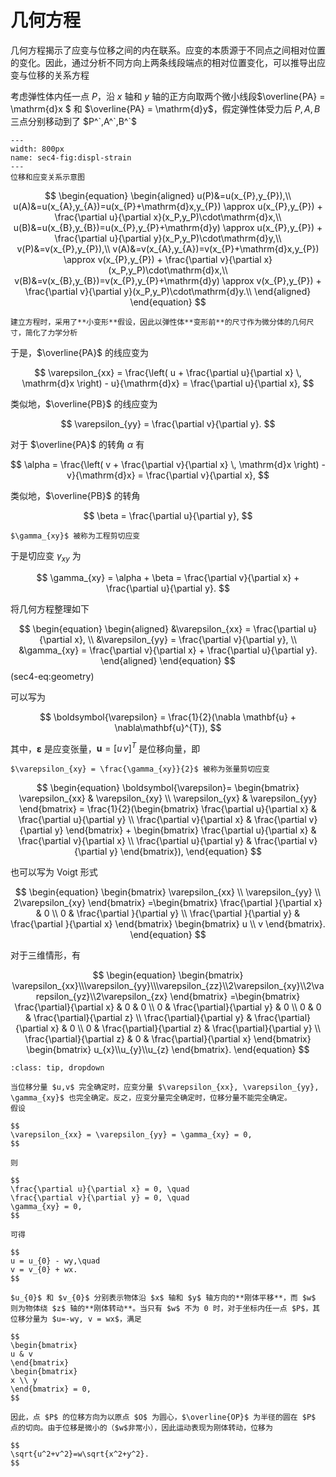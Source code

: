 # 几何方程

<span class="gray-text">
几何方程揭示了应变与位移之间的内在联系。应变的本质源于不同点之间相对位置的变化。因此，通过分析不同方向上两条线段端点的相对位置变化，可以推导出应变与位移的关系方程
</span>

考虑弹性体内任一点 $P$，沿 $x$ 轴和 $y$ 轴的正方向取两个微小线段$\overline{PA} = \mathrm{d}x $ 和 $\overline{PA} = \mathrm{d}y$，假定弹性体受力后 $P,A,B$ 三点分别移动到了 $P^`,A^`,B^`$

```{figure} ../../../images/Elasticity/chap1/displ_strain.png
---
width: 800px
name: sec4-fig:displ-strain
---
位移和应变关系示意图
```

$$
\begin{equation}
\begin{aligned}
u(P)&=u(x_{P},y_{P}),\\
u(A)&=u(x_{A},y_{A})=u(x_{P}+\mathrm{d}x,y_{P}) \approx u(x_{P},y_{P}) + \frac{\partial u}{\partial x}(x_P,y_P)\cdot\mathrm{d}x,\\
u(B)&=u(x_{B},y_{B})=u(x_{P},y_{P}+\mathrm{d}y) \approx u(x_{P},y_{P}) + \frac{\partial u}{\partial y}(x_P,y_P)\cdot\mathrm{d}y,\\
v(P)&=v(x_{P},y_{P}),\\
v(A)&=v(x_{A},y_{A})=v(x_{P}+\mathrm{d}x,y_{P}) \approx v(x_{P},y_{P}) + \frac{\partial v}{\partial x}(x_P,y_P)\cdot\mathrm{d}x,\\
v(B)&=v(x_{B},y_{B})=v(x_{P},y_{P}+\mathrm{d}y) \approx v(x_{P},y_{P}) + \frac{\partial v}{\partial y}(x_P,y_P)\cdot\mathrm{d}y.\\
\end{aligned}
\end{equation}
$$

```{margin}
建立方程时，采用了**小变形**假设，因此以弹性体**变形前**的尺寸作为微分体的几何尺寸，简化了力学分析
```

于是，$\overline{PA}$ 的线应变为

$$
\varepsilon_{xx} = \frac{\left( u + \frac{\partial u}{\partial x} \, \mathrm{d}x \right) - u}{\mathrm{d}x} = \frac{\partial u}{\partial x},
$$

类似地，$\overline{PB}$ 的线应变为

$$
\varepsilon_{yy} = \frac{\partial v}{\partial y}.
$$

对于 $\overline{PA}$ 的转角 $\alpha$ 有

$$
\alpha = \frac{\left( v + \frac{\partial v}{\partial x} \, \mathrm{d}x \right) - v}{\mathrm{d}x} = \frac{\partial v}{\partial x},
$$

类似地，$\overline{PB}$ 的转角

$$
\beta = \frac{\partial u}{\partial y},
$$

```{margin}
$\gamma_{xy}$ 被称为工程剪切应变
```

于是切应变 $\gamma_{xy}$ 为

$$
\gamma_{xy} = \alpha + \beta = \frac{\partial v}{\partial x} + \frac{\partial u}{\partial y}.
$$

将几何方程整理如下

$$
\begin{equation}
\begin{aligned}
&\varepsilon_{xx} = \frac{\partial u}{\partial x}, \\
&\varepsilon_{yy} = \frac{\partial v}{\partial y}, \\
&\gamma_{xy} = \frac{\partial v}{\partial x} + \frac{\partial u}{\partial y}.
\end{aligned}
\end{equation}
$$ (sec4-eq:geometry)

可以写为

$$
\boldsymbol{\varepsilon} = \frac{1}{2}(\nabla \mathbf{u} + \nabla\mathbf{u}^{T}),
$$

其中，$\boldsymbol{\varepsilon}$ 是应变张量，$\mathbf{u} = [u\,v]^{T}$ 是位移向量，即

```{margin}
$\varepsilon_{xy} = \frac{\gamma_{xy}}{2}$ 被称为张量剪切应变
```

$$
\begin{equation}
\boldsymbol{\varepsilon}=
\begin{bmatrix}
\varepsilon_{xx}  &  \varepsilon_{xy} \\
\varepsilon_{yx}  &  \varepsilon_{yy}
\end{bmatrix} = \frac{1}{2}(\begin{bmatrix}
\frac{\partial u}{\partial x}  &  \frac{\partial u}{\partial y} \\
\frac{\partial v}{\partial x}  &  \frac{\partial v}{\partial y}
\end{bmatrix} + 
\begin{bmatrix}
\frac{\partial u}{\partial x}  &  \frac{\partial v}{\partial x} \\
\frac{\partial u}{\partial y}  &  \frac{\partial v}{\partial y}
\end{bmatrix}),
\end{equation}
$$

也可以写为 Voigt 形式

$$
\begin{equation}
\begin{bmatrix}
\varepsilon_{xx} \\ \varepsilon_{yy} \\ 2\varepsilon_{xy} 
\end{bmatrix}
=\begin{bmatrix}
\frac{\partial }{\partial x} & 0 \\
0 & \frac{\partial }{\partial y} \\
\frac{\partial }{\partial y} & \frac{\partial }{\partial x}
\end{bmatrix}
\begin{bmatrix}
u \\ v 
\end{bmatrix}.
\end{equation}
$$

对于三维情形，有

$$
\begin{equation}
\begin{bmatrix}
\varepsilon_{xx}\\\varepsilon_{yy}\\\varepsilon_{zz}\\2\varepsilon_{xy}\\2\varepsilon_{yz}\\2\varepsilon_{zx}
\end{bmatrix}
=\begin{bmatrix}
\frac{\partial}{\partial x} & 0 & 0 \\
0 & \frac{\partial}{\partial y} & 0 \\
0 & 0 & \frac{\partial}{\partial z} \\
\frac{\partial}{\partial y} & \frac{\partial}{\partial x} & 0 \\
0 & \frac{\partial}{\partial z} & \frac{\partial}{\partial y} \\
\frac{\partial}{\partial z} & 0 & \frac{\partial}{\partial x}
\end{bmatrix}
\begin{bmatrix}
u_{x}\\u_{y}\\u_{z}
\end{bmatrix}.
\end{equation}
$$


```{admonition} 刚体运动
:class: tip, dropdown

当位移分量 $u,v$ 完全确定时，应变分量 $\varepsilon_{xx}, \varepsilon_{yy}, \gamma_{xy}$ 也完全确定。反之，应变分量完全确定时，位移分量不能完全确定。
假设

$$
\varepsilon_{xx} = \varepsilon_{yy} = \gamma_{xy} = 0,
$$

则

$$
\frac{\partial u}{\partial x} = 0, \quad
\frac{\partial v}{\partial y} = 0, \quad
\gamma_{xy} = 0,
$$

可得

$$
u = u_{0} - wy,\quad
v = v_{0} + wx.
$$

$u_{0}$ 和 $v_{0}$ 分别表示物体沿 $x$ 轴和 $y$ 轴方向的**刚体平移**，而 $w$ 则为物体绕 $z$ 轴的**刚体转动**。当只有 $w$ 不为 0 时，对于坐标内任一点 $P$，其位移分量为 $u=-wy, v = wx$，满足

$$
\begin{bmatrix}
u & v
\end{bmatrix}
\begin{bmatrix}
x \\ y
\end{bmatrix} = 0,
$$

因此，点 $P$ 的位移方向为以原点 $O$ 为圆心，$\overline{OP}$ 为半径的圆在 $P$ 点的切向。由于位移是微小的（$w$非常小），因此运动表现为刚体转动，位移为

$$
\sqrt{u^2+v^2}=w\sqrt{x^2+y^2}.
$$

```

